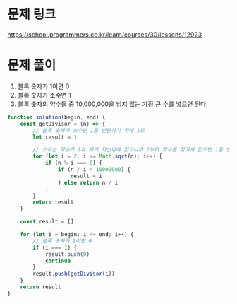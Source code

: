 # 문제 링크

https://school.programmers.co.kr/learn/courses/30/lessons/12923

# 문제 풀이

1. 블록 숫자가 1이면 0
2. 블록 숫자가 소수면 1
3. 블록 숫자의 약수들 중 10,000,000을 넘지 않는 가장 큰 수를 넣으면 된다.

```js
function solution(begin, end) {
    const getDivisor = (n) => {
        // 블록 숫자가 소수면 1을 반환하기 위해 1로
        let result = 1

        // 소수는 약수가 1과 자기 자신밖에 없으니까 2부터 약수를 찾아서 없으면 1을 반환 
        for (let i = 2; i <= Math.sqrt(n); i++) {
            if (n % i === 0) {
                if (n / i > 10000000) {
                    result = i
                } else return n / i
            }
        }
        return result
    }

    const result = []

    for (let i = begin; i <= end; i++) {
        // 블록 숫자가 1이면 0
        if (i === 1) {
            result.push(0)
            continue
        }
        result.push(getDivisor(i))
    }
    return result
}
```